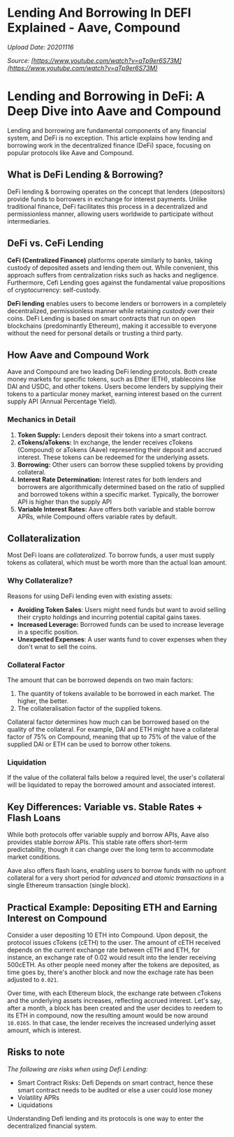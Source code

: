# Lending And Borrowing In DEFI Explained - Aave, Compound

*Upload Date: 20201116*

*Source: [https://www.youtube.com/watch?v=aTp9er6S73M](https://www.youtube.com/watch?v=aTp9er6S73M)*


# Lending and Borrowing in DeFi: A Deep Dive into Aave and Compound

Lending and borrowing are fundamental components of any financial system, and DeFi is no exception. This article explains how lending and borrowing work in the decentralized finance (DeFi) space, focusing on popular protocols like Aave and Compound.

## What is DeFi Lending & Borrowing?

DeFi lending & borrowing operates on the concept that lenders (depositors) provide funds to borrowers in exchange for interest payments. Unlike traditional finance, DeFi facilitates this process in a decentralized and permissionless manner, allowing users worldwide to participate without intermediaries.

## DeFi vs. CeFi Lending

**CeFi (Centralized Finance)** platforms operate similarly to banks, taking custody of deposited assets and lending them out. While convenient, this approach suffers from centralization risks such as hacks and negligence.  Furthermore, Cefi Lending goes against the fundamental value propositions of cryptocurrency:  self-custody.

**DeFi lending** enables users to become lenders or borrowers in a completely decentralized, permissionless manner while retaining *custody* over their coins.  DeFi Lending is based on smart contracts that run on open blockchains (predominantly Ethereum), making it accessible to everyone without the need for personal details or trusting a third party.

## How Aave and Compound Work

Aave and Compound are two leading DeFi lending protocols. Both create money markets for specific tokens, such as Ether (ETH), stablecoins like DAI and USDC, and other tokens. Users become lenders by supplying their tokens to a particular money market, earning interest based on the current supply API (Annual Percentage Yield).

### Mechanics in Detail

1.  **Token Supply:** Lenders deposit their tokens into a smart contract.
2.  **cTokens/aTokens:** In exchange, the lender receives cTokens (Compound) or aTokens (Aave) representing their deposit and accrued interest. These tokens can be redeemed for the underlying assets.
3.  **Borrowing:** Other users can borrow these supplied tokens by providing collateral.
4.  **Interest Rate Determination:** Interest rates for both lenders and borrowers are algorithmically determined based on the ratio of supplied and borrowed tokens within a specific market. Typically, the borrower API is higher than the supply API
5.  **Variable Interest Rates:** Aave offers both variable and stable borrow APRs, while Compound offers variable rates by default.

## Collateralization

Most DeFi loans are *collateralized*. To borrow funds, a user must supply tokens as collateral, which must be worth more than the actual loan amount.

### Why Collateralize?

Reasons for using DeFi lending even with existing assets:

*   **Avoiding Token Sales**:  Users might need funds but want to avoid selling their crypto holdings and incurring potential capital gains taxes.
*   **Increased Leverage:** Borrowed funds can be used to increase leverage in a specific position.
*   **Unexpected Expenses**: A user wants fund to cover expenses when they don't wnat to sell the coins.

### Collateral Factor

The amount that can be borrowed depends on two main factors:

1.  The quantity of tokens available to be borrowed in each market. The higher, the better.
2.  The collateralisation factor of the supplied tokens.

Collateral factor determines how much can be borrowed based on the quality of the collateral. For example, DAI and ETH might have a collateral factor of 75% on Compound, meaning that up to 75% of the value of the supplied DAI or ETH can be used to borrow other tokens.

### Liquidation

If the value of the collateral falls below a required level, the user's collateral will be liquidated to repay the borrowed amount and associated interest.

## Key Differences: Variable vs. Stable Rates + Flash Loans

While both protocols offer variable supply and borrow APIs, Aave also provides stable *borrow* APIs. This stable rate offers short-term predictability, though it can change over the long term to accommodate market conditions.

Aave also offers flash loans, enabling users to borrow funds with no upfront collateral for a very short period for *advanced* and *atomic transactions* in a single Ethereum transaction (single block).

## Practical Example: Depositing ETH and Earning Interest on Compound

Consider a user depositing 10 ETH into Compound. Upon deposit, the protocol issues cTokens (cETH) to the user. The amount of cETH received depends on the current exchange rate between cETH and ETH, for instance, an exchange rate of 0.02 would result into the lender receiving 500cETH. As other people need money after the tokens are deposited, as time goes by, there's another block and now the exchage rate has been adjusted to `0.021`.

Over time, with each Ethereum block, the exchange rate between cTokens and the underlying assets increases, reflecting accrued interest. Let's say, after a month, a block has been created and the user decides to reedem to its ETH in compound, now the resulting amount would be now around `10.0165`. In that case, the lender receives the increased underlying asset amount, which is interest.

## Risks to note

*The following are risks when using Defi Lending:*

*   Smart Contract Risks: Defi Depends on smart contract, hence these smart contract needs to be audited or else a user could lose money
*   Volatility APRs
*   Liquidations

Understanding Defi lending and its protocols is one way to enter the decentralized financial system.
